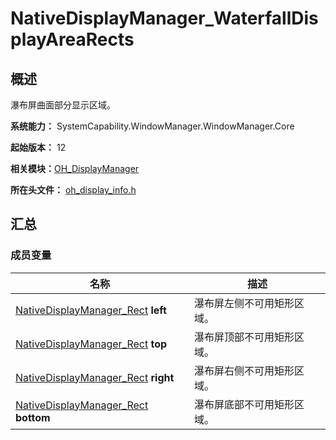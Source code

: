 # NativeDisplayManager_WaterfallDisplayAreaRects


## 概述

瀑布屏曲面部分显示区域。

**系统能力：** SystemCapability.WindowManager.WindowManager.Core

**起始版本：** 12

**相关模块：**[OH_DisplayManager](_o_h___display_manager.md)

**所在头文件：** [oh_display_info.h](oh__display__info_8h.md)

## 汇总


### 成员变量

| 名称 | 描述 | 
| -------- | -------- |
| [NativeDisplayManager_Rect](_native_display_manager___rect.md) **left** | 瀑布屏左侧不可用矩形区域。 | 
| [NativeDisplayManager_Rect](_native_display_manager___rect.md) **top** | 瀑布屏顶部不可用矩形区域。 | 
| [NativeDisplayManager_Rect](_native_display_manager___rect.md) **right** | 瀑布屏右侧不可用矩形区域。 | 
| [NativeDisplayManager_Rect](_native_display_manager___rect.md) **bottom** | 瀑布屏底部不可用矩形区域。 | 

